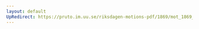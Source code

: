 ```yaml
---
layout: default
UpRedirect: https://pruto.im.uu.se/riksdagen-motions-pdf/1869/mot_1869__fk__54/mot_1869__fk__54-001.pdf
---
```

